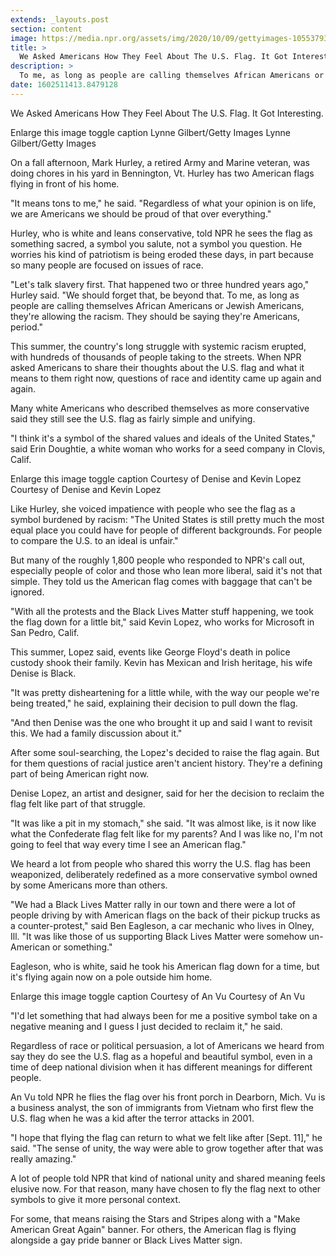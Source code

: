 ```yaml
--- 
extends: _layouts.post 
section: content 
image: https://media.npr.org/assets/img/2020/10/09/gettyimages-1055379376_wide-47d8bc19bad91b6b6d9ac5d0df2523e81fbc30c6.jpg?s=1400 
title: > 
  We Asked Americans How They Feel About The U.S. Flag. It Got Interesting. 
description: > 
  To me, as long as people are calling themselves African Americans or Jewish Americans, they're allowing the racism.Many white Americans who described themselves as more conservative said they still see the U.S. flag as fairly simple and unifying.And I was like no, I'm not going to feel that way every time I see an American flag."An Vu told NPR he flies the flag over his front porch in Dearborn, Mich.For others, the American flag is flying alongside a gay pride banner or Black Lives Matter sign. 
date: 1602511413.8479128 
--- 
```

We Asked Americans How They Feel About The U.S. Flag. It Got Interesting.

Enlarge this image toggle caption Lynne Gilbert/Getty Images Lynne Gilbert/Getty Images

On a fall afternoon, Mark Hurley, a retired Army and Marine veteran, was doing chores in his yard in Bennington, Vt. Hurley has two American flags flying in front of his home.

"It means tons to me," he said. "Regardless of what your opinion is on life, we are Americans we should be proud of that over everything."

Hurley, who is white and leans conservative, told NPR he sees the flag as something sacred, a symbol you salute, not a symbol you question. He worries his kind of patriotism is being eroded these days, in part because so many people are focused on issues of race.

"Let's talk slavery first. That happened two or three hundred years ago," Hurley said. "We should forget that, be beyond that. To me, as long as people are calling themselves African Americans or Jewish Americans, they're allowing the racism. They should be saying they're Americans, period."

This summer, the country's long struggle with systemic racism erupted, with hundreds of thousands of people taking to the streets. When NPR asked Americans to share their thoughts about the U.S. flag and what it means to them right now, questions of race and identity came up again and again.

Many white Americans who described themselves as more conservative said they still see the U.S. flag as fairly simple and unifying.

"I think it's a symbol of the shared values and ideals of the United States," said Erin Doughtie, a white woman who works for a seed company in Clovis, Calif.

Enlarge this image toggle caption Courtesy of Denise and Kevin Lopez Courtesy of Denise and Kevin Lopez

Like Hurley, she voiced impatience with people who see the flag as a symbol burdened by racism: "The United States is still pretty much the most equal place you could have for people of different backgrounds. For people to compare the U.S. to an ideal is unfair."

But many of the roughly 1,800 people who responded to NPR's call out, especially people of color and those who lean more liberal, said it's not that simple. They told us the American flag comes with baggage that can't be ignored.

"With all the protests and the Black Lives Matter stuff happening, we took the flag down for a little bit," said Kevin Lopez, who works for Microsoft in San Pedro, Calif.

This summer, Lopez said, events like George Floyd's death in police custody shook their family. Kevin has Mexican and Irish heritage, his wife Denise is Black.

"It was pretty disheartening for a little while, with the way our people we're being treated," he said, explaining their decision to pull down the flag.

"And then Denise was the one who brought it up and said I want to revisit this. We had a family discussion about it."

After some soul-searching, the Lopez's decided to raise the flag again. But for them questions of racial justice aren't ancient history. They're a defining part of being American right now.

Denise Lopez, an artist and designer, said for her the decision to reclaim the flag felt like part of that struggle.

"It was like a pit in my stomach," she said. "It was almost like, is it now like what the Confederate flag felt like for my parents? And I was like no, I'm not going to feel that way every time I see an American flag."

We heard a lot from people who shared this worry the U.S. flag has been weaponized, deliberately redefined as a more conservative symbol owned by some Americans more than others.

"We had a Black Lives Matter rally in our town and there were a lot of people driving by with American flags on the back of their pickup trucks as a counter-protest," said Ben Eagleson, a car mechanic who lives in Olney, Ill. "It was like those of us supporting Black Lives Matter were somehow un-American or something."

Eagleson, who is white, said he took his American flag down for a time, but it's flying again now on a pole outside him home.

Enlarge this image toggle caption Courtesy of An Vu Courtesy of An Vu

"I'd let something that had always been for me a positive symbol take on a negative meaning and I guess I just decided to reclaim it," he said.

Regardless of race or political persuasion, a lot of Americans we heard from say they do see the U.S. flag as a hopeful and beautiful symbol, even in a time of deep national division when it has different meanings for different people.

An Vu told NPR he flies the flag over his front porch in Dearborn, Mich. Vu is a business analyst, the son of immigrants from Vietnam who first flew the U.S. flag when he was a kid after the terror attacks in 2001.

"I hope that flying the flag can return to what we felt like after [Sept. 11]," he said. "The sense of unity, the way were able to grow together after that was really amazing."

A lot of people told NPR that kind of national unity and shared meaning feels elusive now. For that reason, many have chosen to fly the flag next to other symbols to give it more personal context.

For some, that means raising the Stars and Stripes along with a "Make American Great Again" banner. For others, the American flag is flying alongside a gay pride banner or Black Lives Matter sign.